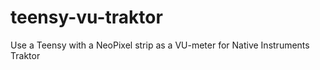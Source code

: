 # teensy-vu-traktor
Use a Teensy with a NeoPixel strip as a VU-meter for Native Instruments Traktor
